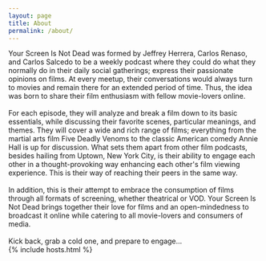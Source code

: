 ```yaml
---
layout: page
title: About
permalink: /about/
---
```

<div class="about">
Your Screen Is Not Dead was formed by Jeffrey Herrera, Carlos Renaso, and Carlos Salcedo to be a weekly podcast where they could do what they normally do in their daily social gatherings; express their passionate opinions on films.  At every meetup, their conversations would always turn to movies and remain there for an extended period of time.  Thus, the idea was born to share their film enthusiasm with fellow movie-lovers online.  
<br><br>
For each episode, they will analyze and break a film down to its basic essentials, while discussing their favorite scenes, particular meanings, and themes.  They will cover a wide and rich range of films; everything from the martial arts film Five Deadly Venoms to the classic American comedy Annie Hall is up for discussion.  What sets them apart from other film podcasts, besides hailing from Uptown, New York City, is their ability to engage each other in a thought-provoking way enhancing each other's film viewing experience. This is their way of reaching their peers in the same way.  
<br><br>
In addition, this is their attempt to embrace the consumption of films through all formats of screening, whether theatrical or VOD.  Your Screen Is Not Dead brings together their love for films and an open-mindedness to broadcast it online while catering to all movie-lovers and consumers of media.  
<br><br>
Kick back, grab a cold one, and prepare to engage...
</div>
{% include hosts.html %}
